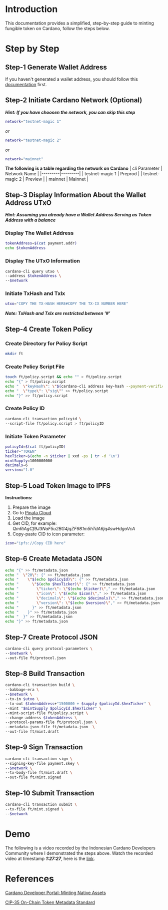 # Introduction

This documentation provides a simplified, step-by-step guide to minting fungible token on Cardano, follow the steps below.

# Step by Step

## Step-1 Generate Wallet Address

If you haven't generated a wallet address, you should follow this [documentation](https://github.com/ValdryanIvandito/cardano-basic-transaction-guide/blob/main/generate-wallet-address-eng.md) first.

## Step-2 Initiate Cardano Network (Optional)

**_Hint: If you have choosen the network, you can skip this step_**

```bash
network="testnet-magic 1"
```

_or_

```bash
network="testnet-magic 2"
```

_or_

```bash
network="mainnet"
```

**The following is a table regarding the network on Cardano**
| cli Parameter | Network Name |
|---------|---------|
| testnet-magic 1 | Preprod |
| testnet-magic 2 | Preview |
| mainnet | Mainnet |

## Step-3 Display Information About the Wallet Address UTxO

**_Hint: Assuming you already have a Wallet Address Serving as Token Address with a balance_**

### Display The Wallet Address

```bash
tokenAddress=$(cat payment.addr)
echo $tokenAddress
```

### Display The UTxO Information

```bash
cardano-cli query utxo \
--address $tokenAddress \
--$network
```

### Initiate TxHash and TxIx

```bash
utxo="COPY THE TX-HASH HERE#COPY THE TX-IX NUMBER HERE"
```

**_Note: TxHash and TxIx are restricted between '#'_**

## Step-4 Create Token Policy

### Create Directory for Policy Script

```bash
mkdir ft
```

### Create Policy Script File

```bash
touch ft/policy.script && echo "" > ft/policy.script
echo "{" > ft/policy.script
echo "  \"keyHash\": \"$(cardano-cli address key-hash --payment-verification-key-file payment.vkey)\"," >> ft/policy.script
echo "  \"type\": \"sig\"" >> ft/policy.script
echo "}" >> ft/policy.script
```

### Create Policy ID

```bash
cardano-cli transaction policyid \
--script-file ft/policy.script > ft/policyID
```

### Initiate Token Parameter

```bash
policyId=$(cat ft/policyID)
ticker="TOKEN"
hexTicker=$(echo -n $ticker | xxd -ps | tr -d '\n')
mintSupply=1000000000
decimals=6
version="1.0"
```

## Step-5 Load Token Image to IPFS

**Instructions:**

1. Prepare the image
2. Go to [Pinata Cloud](https://app.pinata.cloud/signin)
3. Load the image
4. Get CID, for example: _QmRiAgCf9J3NaF5u2BG4jqZF981m5hTdA6jq4swHdgoVcA_
5. Copy-paste CID to icon parameter:

```bash
icon="ipfs://Copy CID here"
```

## Step-6 Create Metadata JSON

```bash
echo "{" >> ft/metadata.json
echo "  \"20\": {" >> ft/metadata.json
echo "    \"$(echo $policyId)\": {" >> ft/metadata.json
echo "      \"$(echo $hexTicker)\": {" >> ft/metadata.json
echo "        \"ticker\": \"$(echo $ticker)\"," >> ft/metadata.json
echo "        \"icon\": \"$(echo $icon)\"," >> ft/metadata.json
echo "        \"decimals\": \"$(echo $decimals)\"," >> ft/metadata.json
echo "        \"version\": \"$(echo $version)\"," >> ft/metadata.json
echo "      }" >> ft/metadata.json
echo "    }" >> ft/metadata.json
echo "  }" >> ft/metadata.json
echo "}" >> ft/metadata.json
```

## Step-7 Create Protocol JSON

```bash
cardano-cli query protocol-parameters \
--$network \
--out-file ft/protocol.json
```

## Step-8 Build Transaction

```bash
cardano-cli transaction build \
--babbage-era \
--$network \
--tx-in $utxo \
--tx-out $tokenAddress+"1500000 + $supply $policyId.$hexTicker" \
--mint "$mintSupply $policyId.$hexTicker" \
--mint-script-file ft/policy.script \
--change-address $tokenAddress \
--protocol-params-file ft/protocol.json \
--metadata-json-file ft/metadata.json  \
--out-file ft/mint.draft
```

## Step-9 Sign Transaction

```bash
cardano-cli transaction sign \
--signing-key-file payment.skey \
--$network \
--tx-body-file ft/mint.draft \
--out-file ft/mint.signed
```

## Step-10 Submit Transaction

```bash
cardano-cli transaction submit \
--tx-file ft/mint.signed \
--$network
```

# Demo

The following is a video recorded by the Indonesian Cardano Developers Community where I demonstrated the steps above. Watch the recorded video at timestamp **_1:27:27_**, here is the [link](https://youtu.be/03hXLZ_07N0?list=PLUj8499OocHiL8gXPv8wMlLW-zIcyYdrQ).

# References

[Cardano Developer Portal: Minting Native Assets](https://developers.cardano.org/docs/native-tokens/minting)

[CIP-35 On-Chain Token Metadata Standard](https://github.com/cardano-foundation/CIPs/blob/1d9fbd0e29f07b931bf1524c7aed6635d478cd75/CIP-0035/CIP-0035.md)
